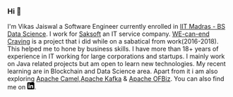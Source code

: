 ### Hi 👋
 I'm Vikas Jaiswal a Software Engineer currently enrolled in [IIT Madras - BS Data Science](https://study.iitm.ac.in/ds/).
 I work for [Saksoft](https://www.saksoft.com) an IT service company. [WE-can-end Craving](https://wecanendcraving.github.io) is a project that i did while on a sabatical from work(2016-2018).
 This helped me to hone by business skills. 
 I have more than 18+ years of experience in IT working for large corporations and startups.
 I mainly work on Java related projects but am open to learn new technologies.
 My recent learning are in Blockchain and Data Science area.
 Apart from it i am also exploring [Apache Camel](https://camel.apache.org/),[Apache Kafka](https://kafka.apache.org/) & [Apache OFBiz](https://ofbiz.apache.org/).
 You can also find me on [![LinkedIn][1.1]][1].
 
[1.1]: https://raw.githubusercontent.com/jaiswalvik/jaiswalvik/master/linkedin-3-16.png (LinkedIn icon without padding)

[1]: https://www.linkedin.com/in/vikasjaiswal/

<!--
**jaiswalvik/jaiswalvik** is a ✨ _special_ ✨ repository because its `README.md` (this file) appears on your GitHub profile.

Here are some ideas to get you started:

- 🔭 I’m currently working on ...
- 🌱 I’m currently learning ...
- 👯 I’m looking to collaborate on ...
- 🤔 I’m looking for help with ...
- 💬 Ask me about ...
- 📫 How to reach me: ...
- 😄 Pronouns: ...
- ⚡ Fun fact: ...
-->
